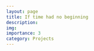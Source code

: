 ```yaml
---
layout: page
title: If time had no beginning
description: 
img: 
importance: 3
category: Projects
---
```


